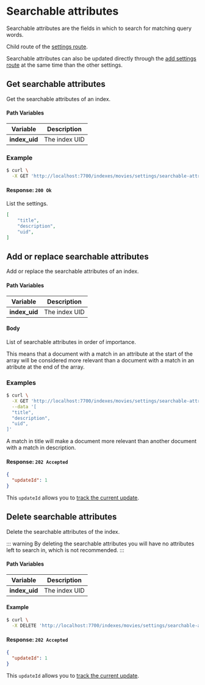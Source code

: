 # Searchable attributes

Searchable attributes are the fields in which to search for matching query words.

Child route of the [settings route](/references/settings.md).

Searchable attributes can also be updated directly through the [add settings route](/references/settings.md#add-settings) at the same time than the other settings.

## Get searchable attributes

<RouteHighlighter method="GET" route="/indexes/:index_uid/settings/searchable-attributes" />

Get the searchable attributes of an index.

#### Path Variables

| Variable          | Description           |
|-------------------|-----------------------|
| **index_uid**         | The index UID |

### Example

```bash
$ curl \
  -X GET 'http://localhost:7700/indexes/movies/settings/searchable-attributes'
```

#### Response: `200 Ok`

List the settings.

```json
[
    "title",
    "description",
    "uid",
]
```

## Add or replace searchable attributes

<RouteHighlighter method="POST" route="/indexes/:index_uid/settings/searchable-attributes" />

Add or replace the searchable attributes of an index.

#### Path Variables

| Variable          | Description           |
|-------------------|-----------------------|
| **index_uid**         | The index UID |

#### Body

List of searchable attributes in order of importance.

This means that a document with a match in an attribute at the start of the array will be considered more relevant
than a document with a match in an atribute at the end of the array.

### Examples

```bash
$ curl \
  -X GET 'http://localhost:7700/indexes/movies/settings/searchable-attributes' \
  --data '[
  "title",
  "description",
  "uid",
]'
```

A match in title will make a document more relevant than another document with a match in description.

#### Response: `202 Accepted`

```json
{
  "updateId": 1
}
```
This `updateId` allows you to [track the current update](/references/updates.md).

## Delete searchable attributes

<RouteHighlighter method="DELETE" route="/indexes/:index_uid/settings/searchable-attributes"/>

Delete the searchable attributes of the index.

::: warning
By deleting the searchable attributes you will have no attributes left to search in, which is not recommended.
:::
<!-- By deleting the searchable attributes you reset it to its default value that is a list of all the known fields in the documents. -->

<!-- To remove all searchable attributes, which is not recommended for any use-case, you should send an empty array on the add or replace searchable attributes route. -->

#### Path Variables

| Variable          | Description           |
|-------------------|-----------------------|
| **index_uid**         | The index UID |

#### Example
```bash
$ curl \
  -X DELETE 'http://localhost:7700/indexes/movies/settings/searchable-attributes'
```

#### Response: `202 Accepted`

```json
{
  "updateId": 1
}
```
This `updateId` allows you to [track the current update](/references/updates.md).
